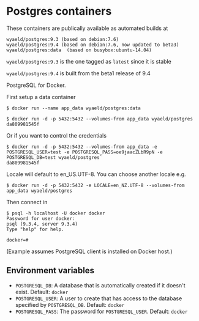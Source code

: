 Postgres containers
=================

These containers are publically available as automated builds at
```
wyaeld/postgres:9.3 (based on debian:7.6)
wyaeld/postgres:9.4 (based on debian:7.6, now updated to beta3)
wyaeld/postgres:data  (based on busybox:ubuntu-14.04)
```

`wyaeld/postgres:9.3` is the one tagged as `latest` since it is stable

`wyaeld/postgres:9.4` is built from the beta1 release of 9.4

PostgreSQL for Docker.

First setup a data container

    $ docker run --name app_data wyaeld/postgres:data

    $ docker run -d -p 5432:5432 --volumes-from app_data wyaeld/postgres
    da809981545f

Or if you want to control the credentials

    $ docker run -d -p 5432:5432 --volumes-from app_data -e POSTGRESQL_USER=test -e POSTGRESQL_PASS=oe9jaacZLbR9pN -e POSTGRESQL_DB=test wyaeld/postgres`
    da809981545f

Locale will default to en_US.UTF-8.  You can choose another locale e.g.

    $ docker run -d -p 5432:5432 -e LOCALE=en_NZ.UTF-8 --volumes-from app_data wyaeld/postgres

Then connect in 

    $ psql -h localhost -U docker docker
    Password for user docker:
    psql (9.3.4, server 9.3.4)
    Type "help" for help.

    docker=#

(Example assumes PostgreSQL client is installed on Docker host.)


## Environment variables

 - `POSTGRESQL_DB`: A database that is automatically created if it doesn't exist. Default: `docker`
 - `POSTGRESQL_USER`: A user to create that has access to the database specified by `POSTGRESQL_DB`. Default: `docker`
 - `POSTGRESQL_PASS`: The password for `POSTGRESQL_USER`. Default: `docker`


